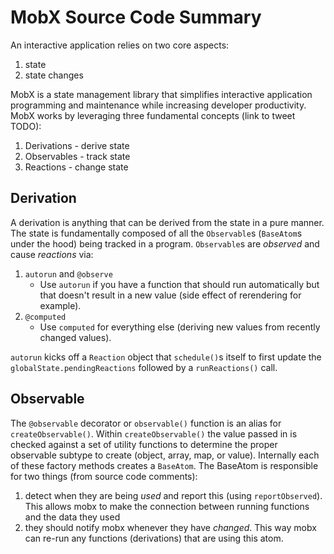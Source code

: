 # MobX Source Code Summary

An interactive application relies on two core aspects:
1. state
2. state changes

MobX is a state management library that simplifies interactive application programming and maintenance while increasing developer productivity. MobX works by leveraging three fundamental concepts (link to tweet TODO):
1. Derivations - derive state
2. Observables - track state
3. Reactions - change state

## Derivation

A derivation is anything that can be derived from the state in a pure manner. The state is fundamentally composed of all the `Observable`s (`BaseAtom`s under the hood) being tracked in a program. `Observable`s are *observed* and cause *reactions* via:
1. `autorun` and `@observe`
    - Use `autorun` if you have a function that should run automatically but that doesn't result in a new value (side effect of rerendering for example).
2. `@computed`
    - Use `computed` for everything else (deriving new values from recently changed values).

`autorun` kicks off a `Reaction` object that `schedule()`s itself to first update the `globalState.pendingReactions` followed by a `runReactions()` call.

## Observable

The `@observable` decorator or `observable()` function is an alias for `createObservable()`. Within `createObservable()` the value passed in is checked against a set of utility functions to determine the proper observable subtype to create (object, array, map, or value). Internally each of these factory methods creates a `BaseAtom`. The BaseAtom is responsible for two things (from source code comments):

1. detect when they are being _used_ and report this (using `reportObserved`). This allows mobx to make the connection between running functions and the data they used
2. they should notify mobx whenever they have _changed_. This way mobx can re-run any functions (derivations) that are using this atom.
